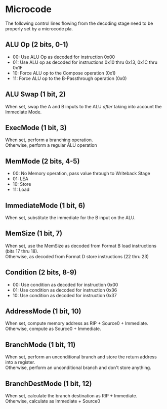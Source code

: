 # Microcode
The following control lines flowing from the decoding stage need to be properly set by a microcode pla.

## ALU Op (2 bits, 0-1)
- 00: Use ALU Op as decoded for instruction  0x00
- 01: Use ALU op as decoded for instructions 0x10 thru 0x13, 0x1C thru 0x1F
- 10: Force ALU op to the Compose operation (0x1)
- 11: Force ALU op to the B-Passthrough operation (0x0)

## ALU Swap (1 bit, 2)
When set, swap the A and B inputs to the ALU *after* taking into account the Immediate Mode.

## ExecMode (1 bit, 3)
When set, perform a branching operation.  
Otherwise, perform a regular ALU operation

## MemMode (2 bits, 4-5)
- 00: No Memory operation, pass value through to Writeback Stage
- 01: LEA
- 10: Store
- 11: Load

## ImmediateMode (1 bit, 6)
When set, substitute the immediate for the B input on the ALU.

## MemSize (1 bit, 7)
When set, use the MemSize as decoded from Format B load instructions (bits 17 thru 18).  
Otherwise, as decoded from Format D store instructions (22 thru 23)

## Condition (2 bits, 8-9)
- 00: Use condition as decoded for instruction 0x00
- 01: Use condition as decoded for instruction 0x36
- 10: Use condition as decoded for instruction 0x37

## AddressMode (1 bit, 10)
When set, compute memory address as RIP + Source0 + Immediate.  
Otherwise, compute as Source0 + Immediate.

## BranchMode (1 bit, 11)
When set, perform an unconditional branch and store the return address into a register.  
Otherwise, perform an unconditional branch and don't store anything.

## BranchDestMode (1 bit, 12)
When set, calculate the branch destination as RIP + Immediate.  
Otherwise, calculate as Immediate + Source0
